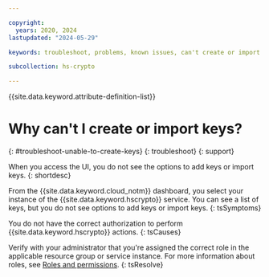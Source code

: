 ```yaml
---

copyright:
  years: 2020, 2024
lastupdated: "2024-05-29"

keywords: troubleshoot, problems, known issues, can't create or import keys

subcollection: hs-crypto

---
```


{{site.data.keyword.attribute-definition-list}}




# Why can't I create or import keys?
{: #troubleshoot-unable-to-create-keys}
{: troubleshoot}
{: support}

When you access the UI, you do not see the options to add keys or import keys.
{: shortdesc}

From the {{site.data.keyword.cloud_notm}} dashboard, you select your instance of the {{site.data.keyword.hscrypto}} service. You can see a list of keys, but you do not see options to add keys or import keys.
{: tsSymptoms}

You do not have the correct authorization to perform {{site.data.keyword.hscrypto}} actions.
{: tsCauses}

Verify with your administrator that you're assigned the correct role in the applicable resource group or service instance. For more information about roles, see [Roles and permissions](/docs/hs-crypto?topic=hs-crypto-manage-access#roles).
{: tsResolve}
